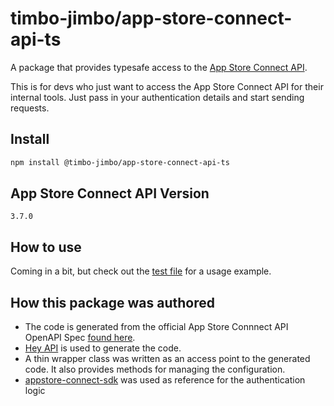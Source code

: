 # timbo-jimbo/app-store-connect-api-ts
A package that provides typesafe access to the [App Store Connect API](https://developer.apple.com/documentation/appstoreconnectapi).

This is for devs who just want to access the App Store Connect API for their internal tools. Just pass in your authentication details and start sending requests. 

## Install
```bash
npm install @timbo-jimbo/app-store-connect-api-ts
```

## App Store Connect API Version
```
3.7.0
```

## How to use
Coming in a bit, but check out the [test file](src/tests/app-store-connect-api.test.ts) for a usage example.

## How this package was authored

- The code is generated from the official App Store Connnect API OpenAPI Spec [found here](https://developer.apple.com/documentation/appstoreconnectapi).
- [Hey API](https://github.com/hey-api/openapi-ts) is used to generate the code.
- A thin wrapper class was written as an access point to the generated code. It also provides methods for managing the configuration.
- [appstore-connect-sdk](https://github.com/isaced/appstore-connect-sdk) was used as reference for the authentication logic